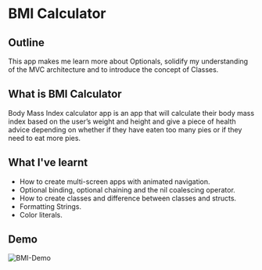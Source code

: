 #  BMI Calculator

## Outline

This app makes me learn more about Optionals, solidify my understanding of the MVC architecture and to introduce the concept of Classes.

## What is BMI Calculator

Body Mass Index calculator app is an app that will calculate their body mass index based on the user’s weight and height and give a piece of health advice depending on whether if they have eaten too many pies or if they need to eat more pies.

## What I've learnt

* How to create multi-screen apps with animated navigation.
* Optional binding, optional chaining and the nil coalescing operator.
* How to create classes and difference between classes and structs.  
* Formatting Strings. 
* Color literals.

## Demo

![BMI-Demo](Documentation/iOS-BMI.gif)
